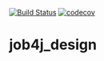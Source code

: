 [![Build Status](https://app.travis-ci.com/shuyski/job4j_design.svg?branch=master)](https://app.travis-ci.com/shuyski/job4j_design)
[![codecov](https://codecov.io/gh/shuyski/job4j_design/branch/master/graph/badge.svg?token=yWNJe2Feha)](https://codecov.io/gh/shuyski/job4j_design)

# job4j_design
